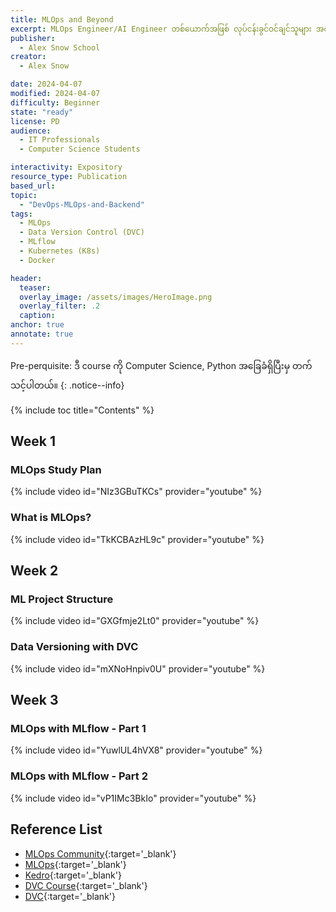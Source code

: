 ```yaml
---
title: MLOps and Beyond
excerpt: MLOps Engineer/AI Engineer တစ်ယောက်အဖြစ် လုပ်ငန်းခွင်ဝင်ချင်သူများ အတွက် လေ့လာသင့်တဲ့ course ပဲဖြစ်ပါတယ်။
publisher:
  - Alex Snow School
creator:
  - Alex Snow

date: 2024-04-07
modified: 2024-04-07
difficulty: Beginner
state: "ready"
license: PD
audience:
  - IT Professionals
  - Computer Science Students

interactivity: Expository
resource_type: Publication
based_url:
topic:
  - "DevOps-MLOps-and-Backend"
tags:
  - MLOps
  - Data Version Control (DVC)
  - MLflow
  - Kubernetes (K8s)
  - Docker

header:
  teaser: 
  overlay_image: /assets/images/HeroImage.png
  overlay_filter: .2
  caption:
anchor: true
annotate: true
---
```


Pre-perquisite: ဒီ course ကို Computer Science, Python အခြေခံရှိပြီးမှ တက်သင့်ပါတယ်။
{: .notice--info}

{% include toc title="Contents" %}

## Week 1

### MLOps Study Plan

{% include video id="NIz3GBuTKCs" provider="youtube" %}


### What is MLOps?

{% include video id="TkKCBAzHL9c" provider="youtube" %}

## Week 2

### ML Project Structure

{% include video id="GXGfmje2Lt0" provider="youtube" %}

### Data Versioning with DVC

{% include video id="mXNoHnpiv0U" provider="youtube" %}

## Week 3

### MLOps with MLflow - Part 1

{% include video id="YuwlUL4hVX8" provider="youtube" %}

### MLOps with MLflow - Part 2

{% include video id="vP1IMc3BkIo" provider="youtube" %}

## Reference List

- [MLOps Community](https://home.mlops.community/home?view=explore){:target='\_blank'}
- [MLOps](https://ml-ops.org/){:target='\_blank'}
- [Kedro](https://kedro.readthedocs.io/en/stable/){:target='\_blank'}
- [DVC Course](https://learn.iterative.ai/){:target='\_blank'}
- [DVC](https://dvc.org/){:target='\_blank'}